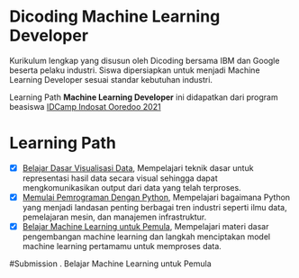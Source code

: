 # Dicoding Machine Learning Developer
Kurikulum lengkap yang disusun oleh Dicoding bersama IBM dan Google beserta pelaku industri. Siswa dipersiapkan untuk menjadi Machine Learning Developer sesuai standar kebutuhan industri.

Learning Path **Machine Learning Developer** ini didapatkan dari program beasiswa [IDCamp Indosat Ooredoo 2021](https://idcamp.indosatooredoo.com/)

# Learning Path
- [x] [Belajar Dasar Visualisasi Data](https://www.dicoding.com/academies/177), Mempelajari teknik dasar untuk representasi hasil data secara visual sehingga dapat mengkomunikasikan output dari data yang telah terproses.
- [x] [Memulai Pemrograman Dengan Python](https://www.dicoding.com/academies/86), Mempelajari bagaimana Python yang menjadi landasan penting berbagai tren industri seperti ilmu data, pemelajaran mesin, dan manajemen infrastruktur.
- [x] [Belajar Machine Learning untuk Pemula](https://www.dicoding.com/academies/184), Mempelajari materi dasar pengembangan machine learning dan langkah menciptakan model machine learning pertamamu untuk memproses data.

#Submission 
. Belajar Machine Learning untuk Pemula 
